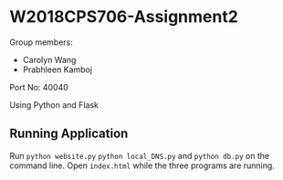# W2018CPS706-Assignment2

Group members:
- Carolyn Wang
- Prabhleen Kamboj


Port No: 40040

Using Python and Flask

## Running Application
Run `python website.py` `python local_DNS.py` and `python db.py` on the command line. Open `index.html` while the three programs are running.
